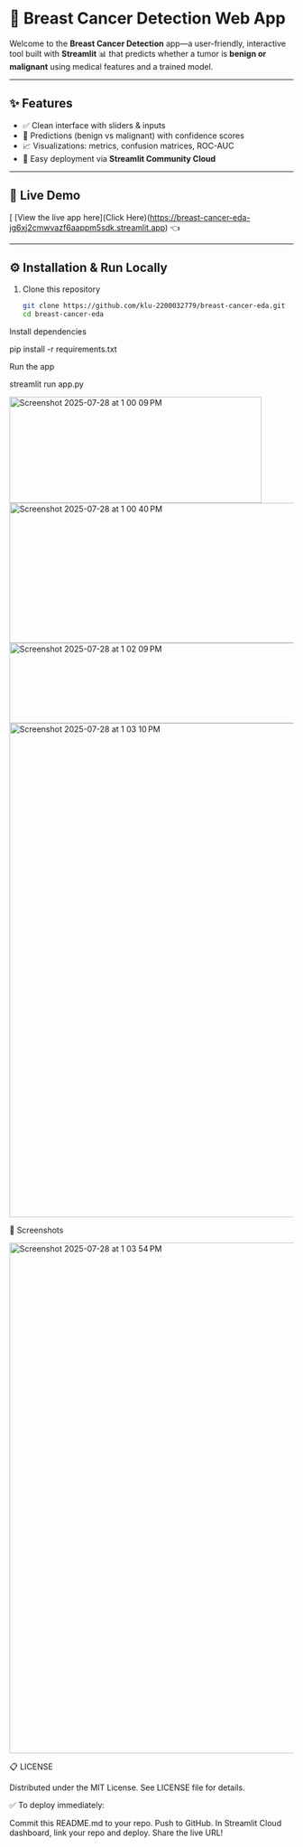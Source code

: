 # 💖 Breast Cancer Detection Web App

Welcome to the **Breast Cancer Detection** app—a user-friendly, interactive tool built with **Streamlit** 📊 that predicts whether a tumor is **benign or malignant** using medical features and a trained model.

---

## ✨ Features

- ✅ Clean interface with sliders & inputs  
- 🧠 Predictions (benign vs malignant) with confidence scores  
- 📈 Visualizations: metrics, confusion matrices, ROC-AUC  
- 🚀 Easy deployment via **Streamlit Community Cloud**

---

## 🚀 Live Demo
[
[View the live app here](Click Here)(https://breast-cancer-eda-jg6xj2cmwvazf6aappm5sdk.streamlit.app) 👈

---

## ⚙️ Installation & Run Locally

1. Clone this repository  
   ```bash
   git clone https://github.com/klu-2200032779/breast-cancer-eda.git
   cd breast-cancer-eda

Install dependencies

pip install -r requirements.txt

Run the app

streamlit run app.py


<img width="447" height="188" alt="Screenshot 2025-07-28 at 1 00 09 PM" src="https://github.com/user-attachments/assets/5c8e1a0b-1449-49ae-bad1-d1ac0ca0daed" />


<img width="626" height="248" alt="Screenshot 2025-07-28 at 1 00 40 PM" src="https://github.com/user-attachments/assets/97983a71-a79c-4fad-93a1-439eca1131e4" />

<img width="680" height="142" alt="Screenshot 2025-07-28 at 1 02 09 PM" src="https://github.com/user-attachments/assets/f0f9ec33-3755-4f67-b891-a28a37e78817" />

<img width="1164" height="875" alt="Screenshot 2025-07-28 at 1 03 10 PM" src="https://github.com/user-attachments/assets/82462198-8da3-43cd-979f-31d0dc2a23eb" />

🎨 Screenshots

<img width="1707" height="904" alt="Screenshot 2025-07-28 at 1 03 54 PM" src="https://github.com/user-attachments/assets/44ddee31-3fe9-4e09-bbd3-55c84937b8c0" />

📋 LICENSE

Distributed under the MIT License. See LICENSE file for details.

✅ To deploy immediately:

Commit this README.md to your repo.
Push to GitHub.
In Streamlit Cloud dashboard, link your repo and deploy.
Share the live URL!
